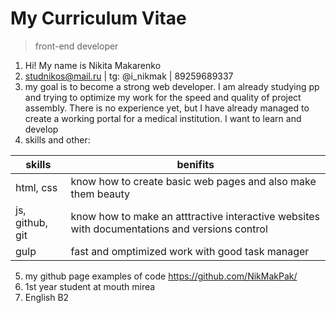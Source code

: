 # My Curriculum Vitae

> front-end developer

1. Hi! My name is Nikita Makarenko
2. studnikos@mail.ru | tg: @i_nikmak | 89259689337
3. my goal is to become a strong web developer. I am already studying pp and trying to optimize my work for the speed and quality of project assembly. There is no experience yet, but I have already managed to create a working portal for a medical institution. I want to learn and develop
4. skills and other:

| skills | benifits |
| ------ | ------ |
| html, css | know how to create basic web pages and also make them beauty |
| js, github, git | know how to make an atttractive interactive websites with documentations and versions control |
|gulp |fast and omptimized work with good task manager|

5. my github page examples of code https://github.com/NikMakPak/
6. 1st year student at mouth mirea
7. English B2